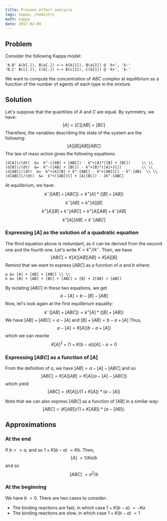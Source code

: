 ```yaml
---
title: Prozone effect analysis
tags: kappa, chemistry
math: kappa
date: 2017-02-08
---
```


## Problem

Consider the following Kappa model:
```kappa
'A.B' A(b[.]), B(a[.]) <-> A(b[1]), B(a[1]) @ 'k+', 'k-'
'B.C' B(c[.]), C(b[.]) <-> B(c[1]), C(b[1]) @ 'k+', 'k-'
```

We want to compute the concentration of $ABC$ complex at equilibrium as a function
of the number of agents of each type in the mixture.

## Solution


Let's suppose
that the quantities of $A$ and $C$ are equal. By symmetry, we have:
$$ [A] = [C]     [AB] = [BC] $$
Therefore, the variables describing the state of the system are the following:
$$ [A]     [B]     [AB]     [ABC]$$
The law of mass action gives the following equations:
```align
(d[A])/(dt)  &=  k^-([AB] + [ABC]) - k^+[A]*([B] + [BC])     \\ \\
(d[B])/(dt)  &=  k^-([AB] + [BC]) - k^+[B]*([A]+[C])         \\ \\
(d[AB])/(dt)  &=  k^+[A][B] + k^-[ABC] - k^+[AB][C] - k^-[AB]  \\ \\
(d[ABC])/(dt)  &=  k^+([AB][C] + [A][BC]) - 2k^-[ABC]
```


At equilibrium, we have:
$$k^-([AB] + [ABC])  =  k^+[A]*([B] + [AB])$$
$$k^-[AB]  =  k^+[A][B]$$
$$k^+[A][B] + k^-[ABC]  =  k^+[A][AB] + k^-[AB]$$
$$k^+[A][AB] = k^-[ABC]$$

### Expressing $[A]$ as the solution of a quadratic equation

The third equation above is redundant, as it can be derived from the second one and the fourth one.
Let's write $K = k^+//k^-$. Then, we have $$ [ABC] = K[A][AB]     [AB] = K[A][B] $$
Remind that we want to express $[ABC]$ as a function of $a$ and $b$ where:
```align
a &= [A] + [AB] + [ABC] \\ \\
b &= [B] + [AB] + [BC] + [ABC] = [B] + 2[AB] + [ABC]
```
By isolating $[ABC]$ in these two equations, we get
$$ a - [A]  =  b - [B] - [AB]  $$
Now, let's look again at the first equilibrium equality:
$$k^-([AB] + [ABC])  =  k^+[A]*([B] + [AB])$$
We have $[AB] + [ABC] = a - [A]$ and $[B] + [AB] = b - a + [A]$ Thus,
$$ a - [A]  =  K[A](b - a + [A])$$
which we can rewrite
$$ K[A]^2 + (1 + K(b-a))[A] - a = 0$$

### Expressing $[ABC]$ as a function of $[A]$


From the definition of $a$, we have $[AB] = a - [A] - [ABC]$ and so
$$ [ABC] = K[A][AB] = K[A](a - [A] - [ABC])$$
which yield $$ [ABC] = (K[A])/(1+K[A]) * (a - [A])$$

Note that we can also express $[ABC]$ as a function of [AB] in a similar way:
$$ [ABC] = (K[AB])/(1+K[AB]) * (a - [AB]). $$

## Approximations
### At the end
If $b >> a$, and so $1 + K(b-a) ~= Kb$. Then, $$[A] ~= 1/Ka/b$$
and so $$[ABC] ~= a^2/b$$

### At the beginning
We have $b ~= 0$. There are two cases to consider:

+ The binding reactions are fast, in which case $1 + K(b-a) ~= -Ka$
+ The binding reactions are slow, in which case $1 + K(b-a) ~= 1$